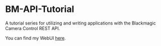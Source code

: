 # BM-API-Tutorial
 A tutorial series for utilizing and writing applications with the Blackmagic Camera Control REST API.

 You can find my WebUI [here](https://github.com/DylanSpeiser/BM-Camera-Control-WebUI).
